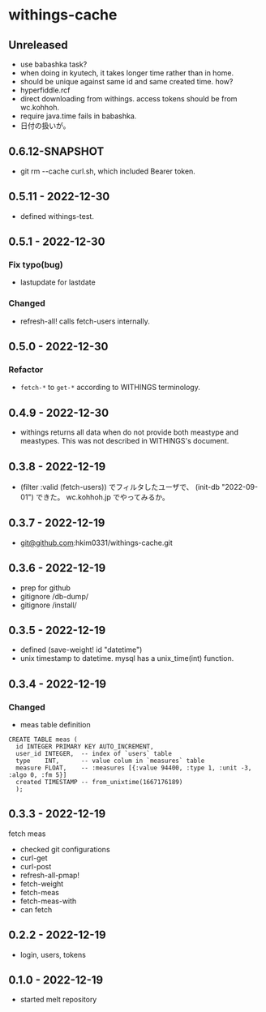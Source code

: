 # withings-cache

## Unreleased
- use babashka task?
- when doing in kyutech, it takes longer time rather than in home.
- should be unique against same id and same created time. how?
- hyperfiddle.rcf
- direct downloading from withings. access tokens should be from wc.kohhoh.
- require java.time fails in babashka.
- 日付の扱いが。

## 0.6.12-SNAPSHOT
- git rm --cache curl.sh, which included Bearer token.

## 0.5.11 - 2022-12-30
- defined withings-test.

## 0.5.1 - 2022-12-30
### Fix typo(bug)
- lastupdate for lastdate
### Changed
- refresh-all! calls fetch-users internally.

## 0.5.0 - 2022-12-30
### Refactor
- `fetch-*` to `get-*` according to WITHINGS terminology.

## 0.4.9 - 2022-12-30
- withings returns all data when do not provide both meastype and meastypes. This was not described in WITHINGS's document.

## 0.3.8 - 2022-12-19
- (filter :valid (fetch-users)) でフィルタしたユーザで、
  (init-db "2022-09-01") できた。
  wc.kohhoh.jp でやってみるか。

## 0.3.7 - 2022-12-19
- git@github.com:hkim0331/withings-cache.git

## 0.3.6 - 2022-12-19
- prep for github
- gitignore /db-dump/
- gitignore /install/

## 0.3.5 - 2022-12-19
- defined (save-weight! id "datetime")
- unix timestamp to datetime.
  mysql has a unix_time(int) function.

## 0.3.4 - 2022-12-19
### Changed
- meas table definition
```
CREATE TABLE meas (
  id INTEGER PRIMARY KEY AUTO_INCREMENT,
  user_id INTEGER,  -- index of `users` table
  type    INT,      -- value colum in `measures` table
  measure FLOAT,    -- :measures [{:value 94400, :type 1, :unit -3, :algo 0, :fm 5}]
  created TIMESTAMP -- from_unixtime(1667176189)
  );
```

## 0.3.3 - 2022-12-19
fetch meas
- checked git configurations
- curl-get
- curl-post
- refresh-all-pmap!
- fetch-weight
- fetch-meas
- fetch-meas-with
- can fetch

## 0.2.2 - 2022-12-19
- login, users, tokens

## 0.1.0 - 2022-12-19
- started melt repository
